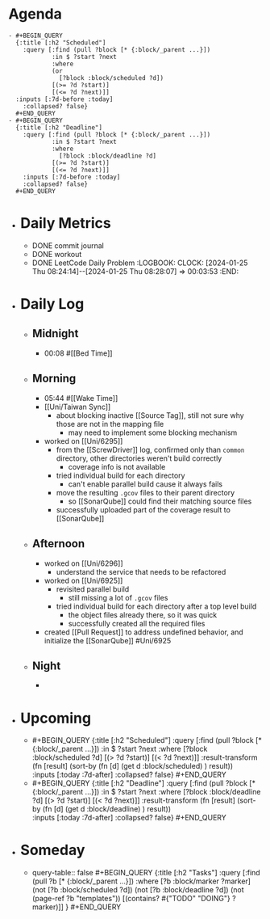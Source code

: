# Agenda
	- #+BEGIN_QUERY
	  {:title [:h2 "Scheduled"]
	    :query [:find (pull ?block [* {:block/_parent ...}])
	            :in $ ?start ?next
	            :where
	            (or
	              [?block :block/scheduled ?d])
	            [(>= ?d ?start)]
	            [(<= ?d ?next)]]
	  :inputs [:7d-before :today]
	    :collapsed? false}
	  #+END_QUERY
	- #+BEGIN_QUERY
	  {:title [:h2 "Deadline"]
	    :query [:find (pull ?block [* {:block/_parent ...}])
	            :in $ ?start ?next
	            :where
	              [?block :block/deadline ?d]
	            [(>= ?d ?start)]
	            [(<= ?d ?next)]]
	    :inputs [:7d-before :today]
	    :collapsed? false}
	  #+END_QUERY
- # Daily Metrics
	- DONE commit journal
	- DONE workout
	- DONE LeetCode Daily Problem
	  :LOGBOOK:
	  CLOCK: [2024-01-25 Thu 08:24:14]--[2024-01-25 Thu 08:28:07] =>  00:03:53
	  :END:
- # Daily Log
	- ## Midnight
		- 00:08 #[[Bed Time]]
	- ## Morning
		- 05:44 #[[Wake Time]]
		- [[Uni/Taiwan Sync]]
			- about blocking inactive [[Source Tag]], still not sure why those are not in the mapping file
				- may need to implement some blocking mechanism
		- worked on [[Uni/6295]]
			- from the [[ScrewDriver]] log, confirmed only than `common` directory, other directories weren't build correctly
				- coverage info is not available
			- tried individual build for each directory
				- can't enable parallel build cause it always fails
			- move the resulting `.gcov` files to their parent directory
				- so [[SonarQube]] could find their matching source files
			- successfully uploaded part of the coverage result to [[SonarQube]]
	- ## Afternoon
		- worked on [[Uni/6296]]
			- understand the service that needs to be refactored
		- worked on [[Uni/6925]]
			- revisited parallel build
				- still missing a lot of `.gcov` files
			- tried individual build for each directory after a top level build
				- the object files already there, so it was quick
				- successfully created all the required files
		- created [[Pull Request]] to address undefined behavior, and initialize the [[SonarQube]] #Uni/6925
	- ## Night
		-
- # Upcoming
	- #+BEGIN_QUERY
	  {:title [:h2 "Scheduled"]
	    :query [:find (pull ?block [* {:block/_parent ...}])
	            :in $ ?start ?next
	            :where
	              [?block :block/scheduled ?d]
	            [(> ?d ?start)]
	            [(< ?d ?next)]]
	  :result-transform (fn [result]
	                          (sort-by (fn [d]
	                                     (get d :block/scheduled) ) result))    
	  :inputs [:today :7d-after]
	    :collapsed? false}
	  #+END_QUERY
	- #+BEGIN_QUERY
	  {:title [:h2 "Deadline"]
	    :query [:find (pull ?block [* {:block/_parent ...}])
	            :in $ ?start ?next
	            :where
	              [?block :block/deadline ?d]
	            [(> ?d ?start)]
	            [(< ?d ?next)]]
	  :result-transform (fn [result]
	                          (sort-by (fn [d]
	                                     (get d :block/deadline) ) result))    
	  :inputs [:today :7d-after]
	    :collapsed? false}
	  #+END_QUERY
- # Someday
	- query-table:: false
	  #+BEGIN_QUERY
	  {:title [:h2 "Tasks"]
	   :query [:find (pull ?b [* {:block/_parent ...}])
	          :where
	          [?b :block/marker ?marker]
	          (not [?b :block/scheduled ?d])
	          (not [?b :block/deadline ?d])
	  (not (page-ref ?b "templates"))
	          [(contains? #{"TODO" "DOING"} ?marker)]]
	  }
	  #+END_QUERY